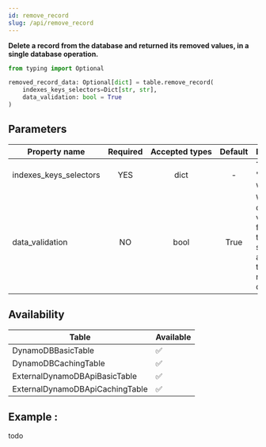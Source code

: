 ```yaml
---
id: remove_record
slug: /api/remove_record
---
```


**Delete a record from the database and returned its removed values, in a single database operation.**

```python
from typing import Optional

removed_record_data: Optional[dict] = table.remove_record(
    indexes_keys_selectors=Dict[str, str],
    data_validation: bool = True
)
```

## Parameters
| Property&nbsp;name | Required | Accepted&nbsp;types | Default | Description |
| ------------------ | :------: | :-----------------: | :-----: | :---------- |
| indexes_keys_selectors | YES | dict | - | The key's 'todo: finish writing that'
| data_validation | NO | bool | True | Whether data validation from your table model should be applied on the retrieved data. 

## Availability
| Table | Available |
| ----- | :-------- |
| DynamoDBBasicTable | ✅
| DynamoDBCachingTable | ✅
| ExternalDynamoDBApiBasicTable | ✅
| ExternalDynamoDBApiCachingTable | ✅

## Example :
todo